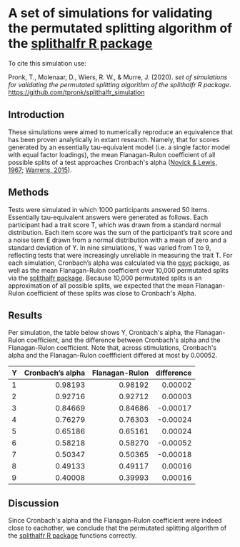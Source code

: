# A set of simulations for validating the permutated splitting algorithm of the [splithalfr R package](https://github.com/tpronk/splithalfr)
To cite this simulation use:

Pronk, T., Molenaar, D., Wiers, R. W., & Murre, J. (2020). _set of simulations for validating the permutated splitting algorithm of the splithalfr R package_. https://github.com/tpronk/splithalfr_simulation

## Introduction
These simulations were aimed to numerically reproduce an equivalence that has been proven analytically in extant research. Namely, that for scores generated by an essentially tau-equivalent model (i.e. a single factor model with equal factor loadings), the mean Flanagan-Rulon coefficient of all possible splits of a test approaches Cronbach's alpha ([Novick & Lewis, 1967](https://doi.org/10.1007/BF02289400); [Warrens, 2015](https://doi.org/10.1007/978-3-319-19977-1)).

## Methods
Tests were simulated in which 1000 participants answered 50 items. Essentially tau-equivalent answers were generated as follows. Each participant had a trait score T, which was drawn from a standard normal distribution. Each item score was the sum of the participant’s trait score and a noise term E drawn from a normal distribution with a mean of zero and a standard deviation of Y. In nine simulations, Y was varied from 1 to 9, reflecting tests that were increasingly unreliable in measuring the trait T. For each simulation, Cronbach’s alpha was calculated via the [psyc](https://cran.r-project.org/package=psych) package, as well as the mean Flanagan-Rulon coefficient over 10,000 permutated splits via the [splithalfr package](https://github.com/tpronk/splithalfr). Because 10,000 permutated splits is an approximation of all possible splits, we expected that the mean Flanagan-Rulon coefficient of these splits was close to Cronbach's Alpha.

## Results
Per simulation, the table below shows Y, Cronbach's alpha, the Flanagan-Rulon coefficient, and the difference between Cronbach's alpha and the Flanagan-Rulon coefficient. Note that, across stimulations, Cronbach's alpha and the Flanagan-Rulon coeffficient differed at most by 0.00052.

| Y | Cronbach’s alpha | Flanagan-Rulon | difference |
|---|-----------------:|---------------:|-----------:|
| 1 | 0.98193          | 0.98192        | 0.00002    |
| 2 | 0.92716          | 0.92712        | 0.00003    |
| 3 | 0.84669          | 0.84686        | -0.00017   |
| 4 | 0.76279          | 0.76303        | -0.00024   |
| 5 | 0.65186          | 0.65161        | 0.00024    |
| 6 | 0.58218          | 0.58270        | -0.00052   |
| 7 | 0.50347          | 0.50365        | -0.00018   |
| 8 | 0.49133          | 0.49117        | 0.00016    |
| 9 | 0.40008          | 0.39993        | 0.00016    |

## Discussion
Since Cronbach's alpha and the Flanagan-Rulon coefficient were indeed close to eachother, we conclude that the permutated splitting algorithm of the [splithalfr R package](https://github.com/tpronk/splithalfr) functions correctly.

